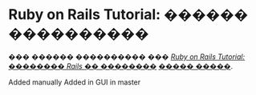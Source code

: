 # Ruby on Rails Tutorial: ������ ����������

��� ������ ���������� ���
[*Ruby on Rails Tutorial: �������� Rails �� ��������*](http://railstutorial.org/)
 [����� �����](http://michaelhartl.com/).

 Added manually
 Added in GUI in master